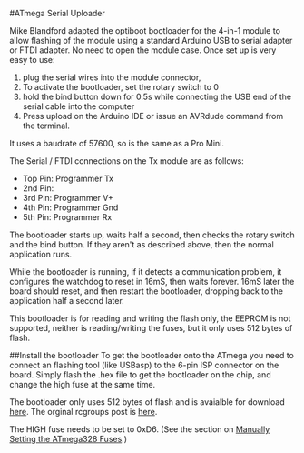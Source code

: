 #ATmega Serial Uploader

Mike Blandford adapted the optiboot bootloader for the 4-in-1 module to allow flashing of the module using a standard Arduino USB to serial adapter or FTDI adapter.  No need to open the module case. Once set up is very easy to use: 

1. plug the serial wires into the module connector, 
2. To activate the bootloader, set the rotary switch to 0 
3. hold the bind button down for 0.5s while connecting the USB end of the serial cable into the computer
4. Press upload on the Arduino IDE or issue an AVRdude command from the terminal.

It uses a baudrate of 57600, so is the same as a Pro Mini.

The Serial / FTDI connections  on the Tx module are as follows:
- Top Pin: Programmer Tx
- 2nd Pin: 
- 3rd Pin: Programmer V+
- 4th Pin: Programmer Gnd
- 5th Pin: Programmer Rx

The bootloader starts up, waits half a second, then checks the rotary switch and the bind button. If they aren't as described above, then the normal application runs.

While the bootloader is running, if it detects a communication problem, it configures the watchdog to reset in 16mS, then waits forever. 16mS later the board should reset, and then restart the bootloader, dropping back to the application half a second later.

This bootloader is for reading and writing the flash only, the EEPROM is not supported, neither is reading/writing the fuses, but it only uses 512 bytes of flash.

##Install the bootloader
To get the bootloader onto the ATmega you need to connect an flashing tool (like USBasp) to the 6-pin ISP connector on the board.
Simply flash the .hex file to get the bootloader on the chip, and change the high fuse at the same time.

The bootloader only uses 512 bytes of flash and is avaialble for download [here](http://www.rcgroups.com/forums/showatt.php?attachmentid=9291360&d=1472324155).  The orginal rcgroups post is [here](http://www.rcgroups.com/forums/showpost.php?p=35584619&postcount=4867). 

The HIGH fuse needs to be set to 0xD6.  (See the section  on [Manually Setting the ATmega328 Fuses](Advanced_Manually_Setting_ATmega328_Fuses.md).)
